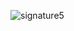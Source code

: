 ![signature5](https://user-images.githubusercontent.com/71398993/164948722-3c23e3df-fab5-4bd2-aad0-60c3a3198ab7.png)
